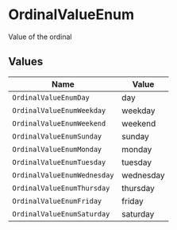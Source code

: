 # OrdinalValueEnum

Value of the ordinal


## Values

| Name                        | Value                       |
| --------------------------- | --------------------------- |
| `OrdinalValueEnumDay`       | day                         |
| `OrdinalValueEnumWeekday`   | weekday                     |
| `OrdinalValueEnumWeekend`   | weekend                     |
| `OrdinalValueEnumSunday`    | sunday                      |
| `OrdinalValueEnumMonday`    | monday                      |
| `OrdinalValueEnumTuesday`   | tuesday                     |
| `OrdinalValueEnumWednesday` | wednesday                   |
| `OrdinalValueEnumThursday`  | thursday                    |
| `OrdinalValueEnumFriday`    | friday                      |
| `OrdinalValueEnumSaturday`  | saturday                    |